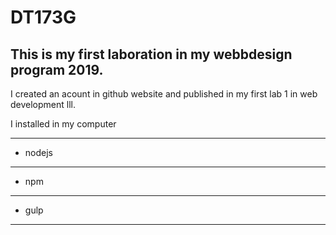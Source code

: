 # DT173G 

## This is my first laboration in my webbdesign program 2019.



I created an acount in github website and published in my first lab 1 in web development lll.


I installed in my computer
***
+ nodejs
***
+ npm
***
+ gulp
***
